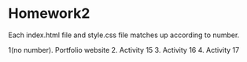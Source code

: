 # Homework2
Each index.html file and style.css file matches up according to number.

1(no number). Portfolio website
2. Activity 15
3. Activity 16
4. Activity 17
